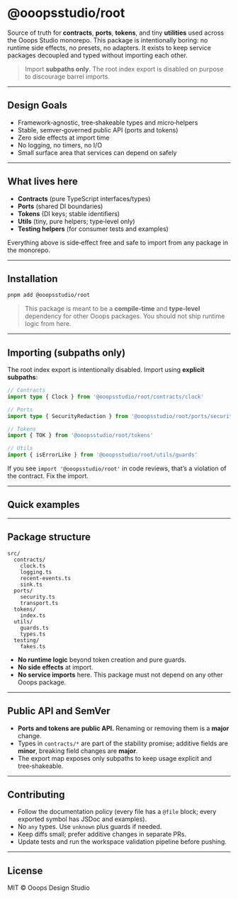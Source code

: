 # @ooopsstudio/root

Source of truth for **contracts**, **ports**, **tokens**, and tiny **utilities** used across the Ooops Studio monorepo. This package is intentionally boring: no runtime side effects, no presets, no adapters. It exists to keep service packages decoupled and typed without importing each other.

> Import **subpaths only**. The root index export is disabled on purpose to discourage barrel imports.

---

## Design Goals

- Framework‑agnostic, tree‑shakeable types and micro‑helpers
- Stable, semver‑governed public API (ports and tokens)
- Zero side effects at import time
- No logging, no timers, no I/O
- Small surface area that services can depend on safely

---

## What lives here

- **Contracts** (pure TypeScript interfaces/types)
- **Ports** (shared DI boundaries)
- **Tokens** (DI keys; stable identifiers)
- **Utils** (tiny, pure helpers; type‑level only)
- **Testing helpers** (for consumer tests and examples)

Everything above is side‑effect free and safe to import from any package in the monorepo.

---

## Installation

```bash
pnpm add @ooopsstudio/root
```

> This package is meant to be a **compile‑time** and **type‑level** dependency for other Ooops packages. You should not ship runtime logic from here.

---

## Importing (subpaths only)

The root index export is intentionally disabled. Import using **explicit subpaths**:

```ts
// Contracts
import type { Clock } from '@ooopsstudio/root/contracts/clock'

// Ports
import type { SecurityRedaction } from '@ooopsstudio/root/ports/security'

// Tokens
import { TOK } from '@ooopsstudio/root/tokens'

// Utils
import { isErrorLike } from '@ooopsstudio/root/utils/guards'
```

If you see `import '@ooopsstudio/root'` in code reviews, that’s a violation of the contract. Fix the import.

---

## Quick examples

---

## Package structure

```
src/
  contracts/
    clock.ts
    logging.ts
    recent-events.ts
    sink.ts
  ports/
    security.ts
    transport.ts
  tokens/
    index.ts
  utils/
    guards.ts
    types.ts
  testing/
    fakes.ts
```

- **No runtime logic** beyond token creation and pure guards.
- **No side effects** at import.
- **No service imports** here. This package must not depend on any other Ooops package.

---

## Public API and SemVer

- **Ports and tokens are public API.** Renaming or removing them is a **major** change.
- Types in `contracts/*` are part of the stability promise; additive fields are **minor**, breaking field changes are **major**.
- The export map exposes only subpaths to keep usage explicit and tree‑shakeable.

---

## Contributing

- Follow the documentation policy (every file has a `@file` block; every exported symbol has JSDoc and examples).
- No `any` types. Use `unknown` plus guards if needed.
- Keep diffs small; prefer additive changes in separate PRs.
- Update tests and run the workspace validation pipeline before pushing.

---

## License

MIT © Ooops Design Studio
